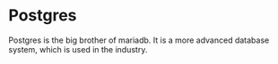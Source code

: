 # Postgres

Postgres is the big brother of mariadb. It is a more advanced database system, which is used in the industry.
